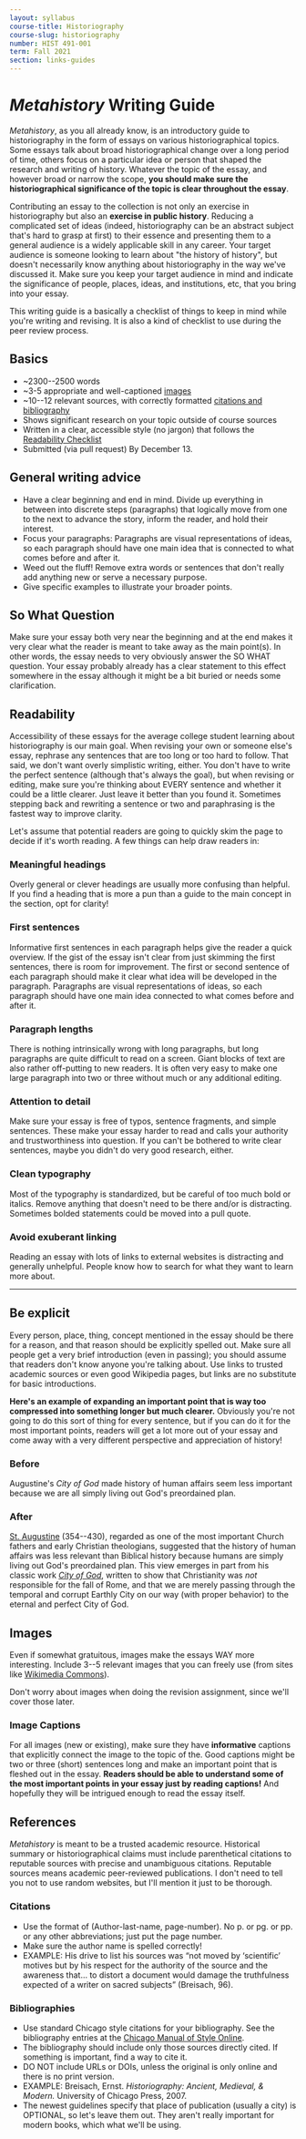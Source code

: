 ```yaml
---
layout: syllabus
course-title: Historiography
course-slug: historiography
number: HIST 491-001
term: Fall 2021
section: links-guides
---
```


# _Metahistory_ Writing Guide

_Metahistory_, as you all already know, is an introductory guide to historiography in the form of essays on various historiographical topics. Some essays talk about broad historiographical change over a long period of time, others focus on a particular idea or person that shaped the research and writing of history. Whatever the topic of the essay, and however broad or narrow the scope, **you should make sure the historiographical significance of the topic is clear throughout the essay**.

Contributing an essay to the collection is not only an exercise in historiography but also an **exercise in public history**. Reducing a complicated set of ideas (indeed, historiography can be an abstract subject that's hard to grasp at first) to their essence and presenting them to a general audience is a widely applicable skill in any career. Your target audience is someone looking to learn about "the history of history", but doesn't necessarily know anything about historiography in the way we've discussed it. Make sure you keep your target audience in mind and indicate the significance of people, places, ideas, and institutions, etc, that you bring into your essay.

This writing guide is a basically a checklist of things to keep in mind while you're writing and revising. It is also a kind of checklist to use during the peer review process.

## Basics
- ~2300--2500 words
- ~3-5 appropriate and well-captioned [images](#images)
- ~10--12 relevant sources, with correctly formatted [citations and bibliography](#references)
- Shows significant research on your topic outside of course sources
- Written in a clear, accessible style (no jargon) that follows the [Readability Checklist](#readability)
- Submitted (via pull request) By December 13.


## General writing advice
- Have a clear beginning and end in mind. Divide up everything in between into discrete steps (paragraphs) that logically move from one to the next to advance the story, inform the reader, and hold their interest.
- Focus your paragraphs: Paragraphs are visual representations of ideas, so each paragraph should have one main idea that is connected to what comes before and after it.
- Weed out the fluff! Remove extra words or sentences that don't really add anything new or serve a necessary purpose.
- Give specific examples to illustrate your broader points.


## So What Question
Make sure your essay both very near the beginning and at the end makes it very clear what the reader is meant to take away as the main point(s). In other words, the essay needs to very obviously answer the SO WHAT question. Your essay probably already has a clear statement to this effect somewhere in the essay although it might be a bit buried or needs some clarification.


## Readability
Accessibility of these essays for the average college student learning about historiography is our main goal. When revising your own or someone else's essay, rephrase any sentences that are too long or too hard to follow. That said, we don't want overly simplistic writing, either. You don't have to write the perfect sentence (although that's always the goal), but when revising or editing, make sure you're thinking about EVERY sentence and whether it could be a little clearer. Just leave it better than you found it. Sometimes stepping back and rewriting a sentence or two and paraphrasing is the fastest way to improve clarity.

Let's assume that potential readers are going to quickly skim the page to decide if it's worth reading. A few things can help draw readers in:

### Meaningful headings
Overly general or clever headings are usually more confusing than helpful. If you find a heading that is more a pun than a guide to the main concept in the section, opt for clarity!

### First sentences
Informative first sentences in each paragraph helps give the reader a quick overview. If the gist of the essay isn't clear from just skimming the first sentences, there is room for improvement. The first or second sentence of each paragraph should make it clear what idea will be developed in the paragraph. Paragraphs are visual representations of ideas, so each paragraph should have one main idea connected to what comes before and after it.

### Paragraph lengths
There is nothing intrinsically wrong with long paragraphs, but long paragraphs are quite difficult to read on a screen. Giant blocks of text are also rather off-putting to new readers. It is often very easy to make one large paragraph into two or three without much or any additional editing.

### Attention to detail
Make sure your essay is free of typos, sentence fragments, and simple sentences. These make your essay harder to read and calls your authority and trustworthiness into question. If you can't be bothered to write clear sentences, maybe you didn't do very good research, either.

### Clean typography
Most of the typography is standardized, but be careful of too much bold or italics. Remove anything that doesn't need to be there and/or is distracting. Sometimes bolded statements could be moved into a pull quote.

### Avoid exuberant linking
Reading an essay with lots of links to external websites is distracting and generally unhelpful. People know how to search for what they want to learn more about.

---


## Be explicit
Every person, place, thing, concept mentioned in the essay should be there for a reason, and that reason should be explicitly spelled out. Make sure all people get a very brief introduction (even in passing); you should assume that readers don't know anyone you're talking about. Use links to trusted academic sources or even good Wikipedia pages, but links are no substitute for basic introductions.

**Here's an example of expanding an important point that is way too compressed into something longer but much clearer.** Obviously you're not going to do this sort of thing for every sentence, but if you can do it for the most important points, readers will get a lot more out of your essay and come away with a very different perspective and appreciation of history!

### Before
Augustine's _City of God_ made history of human affairs seem less important because we are all simply living out God's preordained plan.

### After
[St. Augustine](https://en.wikipedia.org/wiki/Augustine_of_Hippo) (354--430), regarded as one of the most important Church fathers and early Christian theologians, suggested that the history of human affairs was less relevant than Biblical history because humans are simply living out God's preordained plan. This view emerges in part from his classic work [_City of God_](https://en.wikipedia.org/wiki/The_City_of_God), written to show that Christianity was _not_ responsible for the fall of Rome, and that we are merely passing through the temporal and corrupt Earthly City on our way (with proper behavior) to the eternal and perfect City of God.



## Images
Even if somewhat gratuitous, images make the essays WAY more interesting. Include 3--5 relevant images that you can freely use (from sites like [Wikimedia Commons](https://commons.wikimedia.org/wiki/Main_Page)).

Don't worry about images when doing the revision assignment, since we'll cover those later.


### Image Captions
For all images (new or existing), make sure they have **informative** captions that explicitly connect the image to the topic of the. Good captions might be two or three (short) sentences long and make an important point that is fleshed out in the essay. **Readers should be able to understand some of the most important points in your essay just by reading captions!** And hopefully they will be intrigued enough to read the essay itself.


## References
_Metahistory_ is meant to be a trusted academic resource. Historical summary or historiographical claims must include parenthetical citations to reputable sources with precise and unambiguous citations. Reputable sources means academic peer-reviewed publications. I don't need to tell you not to use random websites, but I'll mention it just to be thorough.

### Citations
- Use the format of (Author-last-name, page-number). No p. or pg. or pp. or any other abbreviations; just put the page number.
- Make sure the author name is spelled correctly!
- EXAMPLE: His drive to list his sources was “not moved by ‘scientific’ motives but by his respect for the authority of the source and the awareness that… to distort a document would damage the truthfulness expected of a writer on sacred subjects” (Breisach, 96).

### Bibliographies
- Use standard Chicago style citations for your bibliography. See the bibliography entries at the [Chicago Manual of Style Online](https://www.chicagomanualofstyle.org/tools_citationguide/citation-guide-1.html).
- The bibliography should include only those sources directly cited. If something is important, find a way to cite it.
- DO NOT include URLs or DOIs, unless the original is only online and there is no print version.
- EXAMPLE: Breisach, Ernst. _Historiography: Ancient, Medieval, & Modern._ University of Chicago Press, 2007.
- The newest guidelines specify that place of publication (usually a city) is OPTIONAL, so let's leave them out. They aren't really important for modern books, which what we'll be using.
